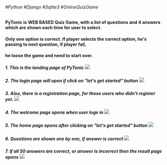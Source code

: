 ###### #Python   #Django   #Sqlite3   #OnlineQuizGame
#### PyTonic is WEB BASED Quiz Game, with a list of questions and 4 answers which are shown each time for user to select.
#### Only one option is correct. If player selects the correct option, he's passing to next question, if player fail, 
#### he loose the game and need to start over.
##### 1. This is the landing page of PyTonic ![](c:/Users/user/Pictures/1.JPG)
##### 2. The login page will open if click on "let's get started" button ![](C:\Users\user\Pictures/2.JPG)
##### 3. Also, there is a registration page, for those users who didn't register yet. ![](C:\Users\user\Pictures/3.JPG)
##### 4. The welcome page opens when user loge in ![](C:\Users\user\Pictures/4.JPG)
##### 5. The home page opens after clicking on "let's get started" button ![](C:\Users\user\Pictures/5.JPG)
##### 6. Questions are shown one by one, if answer is correct ![](C:\Users\user\Pictures/6.JPG)
##### 7. If all 50 answers are correct, or answer is incorrect then the result page opens ![](C:\Users\user\Pictures/7.JPG)
